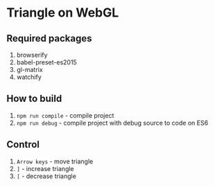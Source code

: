 # Triangle on WebGL
## Required packages
1. browserify
2. babel-preset-es2015
3. gl-matrix
4. watchify
## How to build
1. `npm run compile` - compile project
2. `npm run debug` - compile project with debug source to code on ES6
## Control
1. `Arrow keys` - move triangle
2. `]` - increase triangle
3. `[` - decrease triangle
